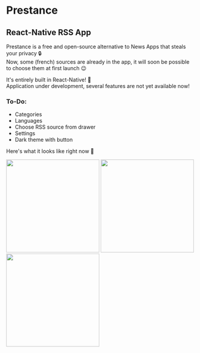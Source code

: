 # Prestance
## React-Native RSS App

Prestance is a free and open-source alternative to News Apps that steals your privacy :lock:  
Now, some (french) sources are already in the app, it will soon be possible to choose them at first launch :wink:

It's entirely built in React-Native! :pencil:  
Application under development, several features are not yet available now!  

### To-Do:
- Categories
- Languages
- Choose RSS source from drawer
- Settings
- Dark theme with button

Here's what it looks like right now :tada:

<img src="https://cdn.discordapp.com/attachments/490078181055791114/684883743013339190/Screenshot_20200304-230308.png" width="250">
<img src="https://cdn.discordapp.com/attachments/490078181055791114/684883743667781632/Screenshot_20200304-213415.png" width="250">
<img src="https://cdn.discordapp.com/attachments/490078181055791114/684883979525947433/Screenshot_20200304-230416.png" width="250">
